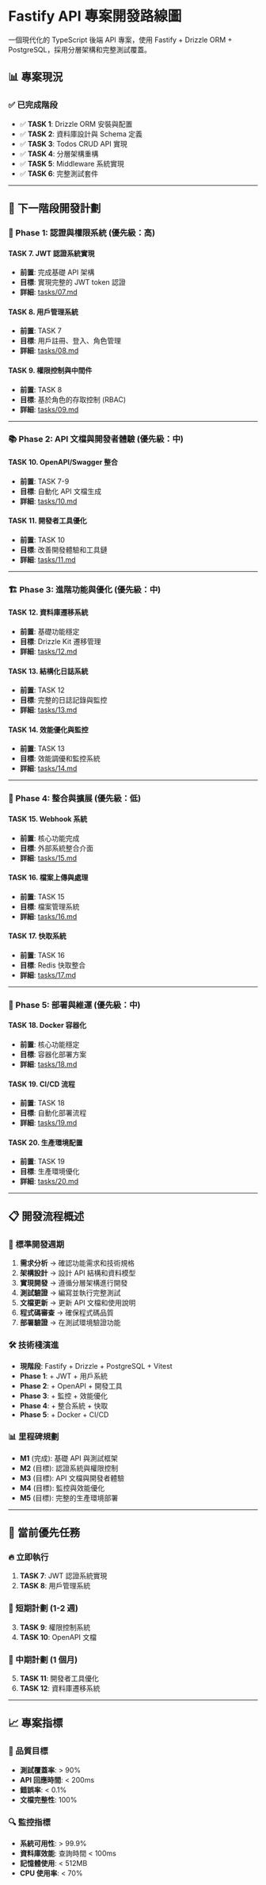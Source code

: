# Fastify API 專案開發路線圖

一個現代化的 TypeScript 後端 API 專案，使用 Fastify + Drizzle ORM + PostgreSQL，採用分層架構和完整測試覆蓋。

## 📊 專案現況

### ✅ 已完成階段
- ✅ **TASK 1**: Drizzle ORM 安裝與配置
- ✅ **TASK 2**: 資料庫設計與 Schema 定義
- ✅ **TASK 3**: Todos CRUD API 實現
- ✅ **TASK 4**: 分層架構重構
- ✅ **TASK 5**: Middleware 系統實現
- ✅ **TASK 6**: 完整測試套件

---

## 🚀 下一階段開發計劃

### 🔐 Phase 1: 認證與權限系統 (優先級：高)

#### TASK 7. JWT 認證系統實現
- **前置**: 完成基礎 API 架構
- **目標**: 實現完整的 JWT token 認證
- **詳細**: [tasks/07.md](tasks/07.md)

#### TASK 8. 用戶管理系統
- **前置**: TASK 7
- **目標**: 用戶註冊、登入、角色管理
- **詳細**: [tasks/08.md](tasks/08.md)

#### TASK 9. 權限控制與中間件
- **前置**: TASK 8
- **目標**: 基於角色的存取控制 (RBAC)
- **詳細**: [tasks/09.md](tasks/09.md)

---

### 📚 Phase 2: API 文檔與開發者體驗 (優先級：中)

#### TASK 10. OpenAPI/Swagger 整合
- **前置**: TASK 7-9
- **目標**: 自動化 API 文檔生成
- **詳細**: [tasks/10.md](tasks/10.md)

#### TASK 11. 開發者工具優化
- **前置**: TASK 10
- **目標**: 改善開發體驗和工具鏈
- **詳細**: [tasks/11.md](tasks/11.md)

---

### 🏗️ Phase 3: 進階功能與優化 (優先級：中)

#### TASK 12. 資料庫遷移系統
- **前置**: 基礎功能穩定
- **目標**: Drizzle Kit 遷移管理
- **詳細**: [tasks/12.md](tasks/12.md)

#### TASK 13. 結構化日誌系統
- **前置**: TASK 12
- **目標**: 完整的日誌記錄與監控
- **詳細**: [tasks/13.md](tasks/13.md)

#### TASK 14. 效能優化與監控
- **前置**: TASK 13
- **目標**: 效能調優和監控系統
- **詳細**: [tasks/14.md](tasks/14.md)

---

### 🔗 Phase 4: 整合與擴展 (優先級：低)

#### TASK 15. Webhook 系統
- **前置**: 核心功能完成
- **目標**: 外部系統整合介面
- **詳細**: [tasks/15.md](tasks/15.md)

#### TASK 16. 檔案上傳與處理
- **前置**: TASK 15
- **目標**: 檔案管理系統
- **詳細**: [tasks/16.md](tasks/16.md)

#### TASK 17. 快取系統
- **前置**: TASK 16
- **目標**: Redis 快取整合
- **詳細**: [tasks/17.md](tasks/17.md)

---

### 🚢 Phase 5: 部署與維運 (優先級：中)

#### TASK 18. Docker 容器化
- **前置**: 核心功能穩定
- **目標**: 容器化部署方案
- **詳細**: [tasks/18.md](tasks/18.md)

#### TASK 19. CI/CD 流程
- **前置**: TASK 18
- **目標**: 自動化部署流程
- **詳細**: [tasks/19.md](tasks/19.md)

#### TASK 20. 生產環境配置
- **前置**: TASK 19
- **目標**: 生產環境優化
- **詳細**: [tasks/20.md](tasks/20.md)

---

## 📋 開發流程概述

### 🔄 標準開發週期
1. **需求分析** → 確認功能需求和技術規格
2. **架構設計** → 設計 API 結構和資料模型
3. **實現開發** → 遵循分層架構進行開發
4. **測試驗證** → 編寫並執行完整測試
5. **文檔更新** → 更新 API 文檔和使用說明
6. **程式碼審查** → 確保程式碼品質
7. **部署驗證** → 在測試環境驗證功能

### 🛠️ 技術棧演進
- **現階段**: Fastify + Drizzle + PostgreSQL + Vitest
- **Phase 1**: + JWT + 用戶系統
- **Phase 2**: + OpenAPI + 開發工具
- **Phase 3**: + 監控 + 效能優化
- **Phase 4**: + 整合系統 + 快取
- **Phase 5**: + Docker + CI/CD

### 📊 里程碑規劃
- **M1** (完成): 基礎 API 與測試框架
- **M2** (目標): 認證系統與權限控制
- **M3** (目標): API 文檔與開發者體驗
- **M4** (目標): 監控與效能優化
- **M5** (目標): 完整的生產環境部署

---

## 🎯 當前優先任務

### 🔥 立即執行
1. **TASK 7**: JWT 認證系統實現
2. **TASK 8**: 用戶管理系統

### 📅 短期計劃 (1-2 週)
3. **TASK 9**: 權限控制系統
4. **TASK 10**: OpenAPI 文檔

### 📅 中期計劃 (1 個月)
5. **TASK 11**: 開發者工具優化
6. **TASK 12**: 資料庫遷移系統

---

## 📈 專案指標

### 🎯 品質目標
- **測試覆蓋率**: > 90%
- **API 回應時間**: < 200ms
- **錯誤率**: < 0.1%
- **文檔完整性**: 100%

### 🔍 監控指標
- **系統可用性**: > 99.9%
- **資料庫效能**: 查詢時間 < 100ms
- **記憶體使用**: < 512MB
- **CPU 使用率**: < 70%